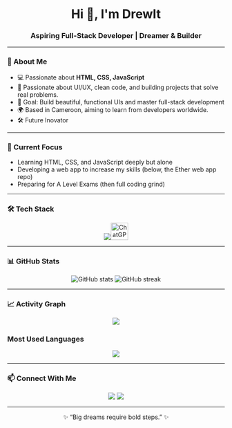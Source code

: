 <!-- Profile Banner -->

<h1 align="center">Hi 👋, I'm DrewIt</h1>
<h3 align="center">Aspiring Full-Stack Developer | Dreamer & Builder </h3>

---

### 🚀 About Me
- 💻 Passionate about **HTML, CSS, JavaScript** 
- 🧠 Passionate about UI/UX, clean code, and building projects that solve real problems.
- 🎯 Goal: Build beautiful, functional UIs and master full-stack development
- 🌍 Based in Cameroon, aiming to learn from developers worldwide.
- 🛠 Future Inovator

---
### 🚀 Current Focus
- Learning HTML, CSS, and JavaScript deeply but alone
- Developing a web app to increase my skills (below, the Ether web app repo)
- Preparing for A Level Exams (then full coding grind)

---
### 🛠 Tech Stack
<p align="center">
  <img src="https://skillicons.dev/icons?i=html,css,js,github,vscode" /><img src="https://upload.wikimedia.org/wikipedia/commons/a/aa/ChatGPT-Logo-2022.svg" alt="ChatGPT" width="40" height="40" />
</p>

-----

### 📊 GitHub Stats
<p align="center">
  <img src="https://github-readme-stats.vercel.app/api?username=DrewIt273&show_icons=true&theme=tokyonight" alt="GitHub stats" />
  <img src="https://github-readme-streak-stats.herokuapp.com/?user=DrewIt273&theme=tokyonight" alt="GitHub streak" />
</p>

---

### 📈 Activity Graph
<p align="center">
  <img src="https://github-readme-activity-graph.vercel.app/graph?username=DrewIt273&theme=react-dark" />
</p>

### Most Used Languages
<p align="center">
  <img src="https://github-readme-stats.vercel.app/api/top-langs/?username=drewIt273&layout=compact&theme=tokyonight" />
</p>

---

### 📫 Connect With Me
<p align="center">
  <a href="https://github.com/DrewIt273"><img src="https://img.shields.io/badge/GitHub-DrewIt273-black?style=for-the-badge&logo=github"></a>
  <a href="mailto:instantdrewIt@gmail.com"><img src="https://img.shields.io/badge/Email-Coming%20Soon-red?style=for-the-badge&logo=gmail"></a>
</p>

---

<p align="center">✨ “Big dreams require bold steps.” ✨</p>

